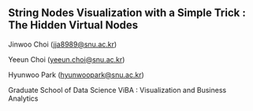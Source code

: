 ## String Nodes Visualization with a Simple Trick : The Hidden Virtual Nodes

Jinwoo Choi (jja8989@snu.ac.kr)

Yeeun Choi (yeeun.choi@snu.ac.kr)

Hyunwoo Park (hyunwoopark@snu.ac.kr)

Graduate School of Data Science
ViBA : Visualization and Business Analytics  
